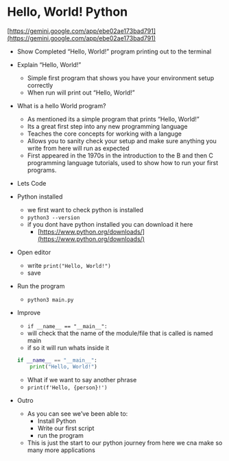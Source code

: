 # Hello, World! Python

[https://gemini.google.com/app/ebe02ae173bad791](https://gemini.google.com/app/ebe02ae173bad791)

- Show Completed “Hello, World!” program printing out to the terminal
    
- Explain “Hello, World!”
    
    - Simple first program that shows you have your environment setup correctly
    - When run will print out “Hello, World!”
- What is a hello World program?
    
    - As mentioned its a simple program that prints “Hello, World!”
    - Its a great first step into any new programming language
    - Teaches the core concepts for working with a languge
    - Allows you to sanity check your setup and make sure anything you write from here will run as expected
    - First appeared in the 1970s in the introduction to the B and then C programming language tutorials, used to show how to run your first programs.
- Lets Code
    
- Python installed
    
    - we first want to check python is installed
    - `python3 --version`
    - if you dont have python installed you can download it here
        - [https://www.python.org/downloads/](https://www.python.org/downloads/)
- Open editor
    
    - write `print("Hello, World!")`
    - save
- Run the program
    
    - `python3 main.py`
- Improve
    
    - `if __name__ == "__main__":`
    - will check that the name of the module/file that is called is named main
    - if so it will run whats inside it
    
    ```python
    if __name__ == "__main__":
    	print("Hello, World!")
    ```
    
    - What if we want to say another phrase
    - `print(f'Hello, {person}!')`
- Outro
    
    - As you can see we’ve been able to:
        - Install Python
        - Write our first script
        - run the program
    - This is just the start to our python journey from here we cna make so many more applications